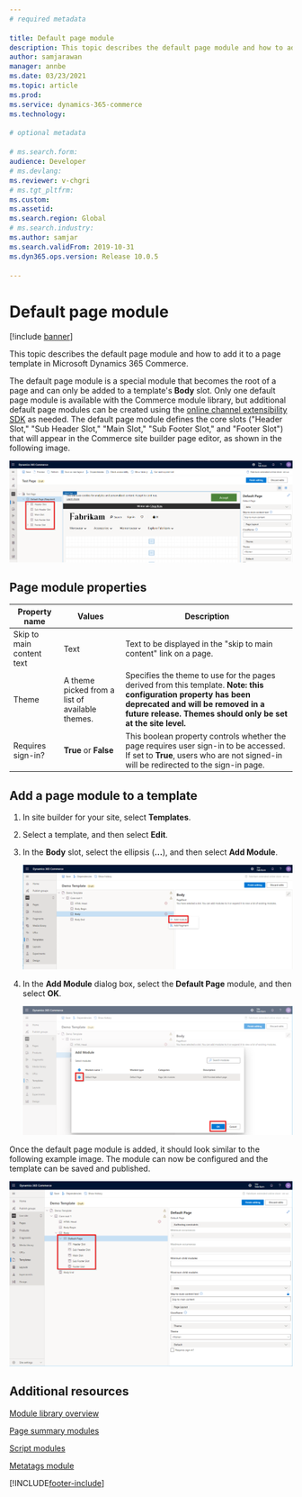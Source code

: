 ```yaml
---
# required metadata

title: Default page module
description: This topic describes the default page module and how to add it to a page template in Microsoft Dynamics 365 Commerce.
author: samjarawan
manager: annbe
ms.date: 03/23/2021
ms.topic: article
ms.prod: 
ms.service: dynamics-365-commerce
ms.technology: 

# optional metadata

# ms.search.form: 
audience: Developer
# ms.devlang: 
ms.reviewer: v-chgri
# ms.tgt_pltfrm: 
ms.custom: 
ms.assetid: 
ms.search.region: Global
# ms.search.industry: 
ms.author: samjar
ms.search.validFrom: 2019-10-31
ms.dyn365.ops.version: Release 10.0.5

---
```


# Default page module

[!include [banner](includes/banner.md)]

This topic describes the default page module and how to add it to a page template in Microsoft Dynamics 365 Commerce.

The default page module is a special module that becomes the root of a page and can only be added to a template's **Body** slot. Only one default page module is available with the Commerce module library, but additional default page modules can be created using the [online channel extensibility SDK](e-commerce-extensibility/overview.md) as needed. The default page module defines the core slots ("Header Slot," "Sub Header Slot," "Main Slot," "Sub Footer Slot," and "Footer Slot") that will appear in the Commerce site builder page editor, as shown in the following image.

![Page module slots](media/page-module-1.png)

## Page module properties

| Property name     | Values | Description |
|-------------------|--------|-------------|
| Skip to main content text | Text | Text to be displayed in the "skip to main content" link on a page. |
| Theme             | A theme picked from a list of available themes. | Specifies the theme to use for the pages derived from this template.  **Note: this configuration property has been deprecated and will be removed in a future release. Themes should only be set at the site level.**
| Requires sign-in? | **True** or **False** | This boolean property controls whether the page requires user sign-in to be accessed. If set to **True**, users who are not signed-in will be redirected to the sign-in page. |

## Add a page module to a template

1. In site builder for your site, select **Templates**. 
1. Select a template, and then select **Edit**.
1. In the **Body** slot, select the ellipsis (**...**), and then select **Add Module**.

    ![Add new module](media/page-module-2.png)

1. In the **Add Module** dialog box, select the **Default Page** module, and then select **OK**.

    ![Add default page module](media/page-module-3.png)

Once the default page module is added, it should look similar to the following example image. The module can now be configured and the template can be saved and published.

![Default page module added](media/page-module-4.png)

## Additional resources

[Module library overview](starter-kit-overview.md)

[Page summary modules](core-page-summary-modules.md)

[Script modules](core-script-modules.md)

[Metatags module](core-metatags-module.md)


[!INCLUDE[footer-include](../includes/footer-banner.md)]
